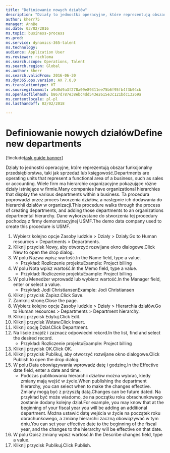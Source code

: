 ```yaml
--- 
title: "Definiowanie nowych działów"
description: "Działy to jednostki operacyjne, które reprezentują obszar funkcjonalny przedsiębiorstwa, taki jak sprzedaż lub księgowość."
author: kherr75
manager: AnnBe
ms.date: 03/02/2016
ms.topic: business-process
ms.prod: 
ms.service: dynamics-365-talent
ms.technology: 
audience: Application User
ms.reviewer: rschloma
ms.search.scope: Operations, Talent
ms.search.region: Global
ms.author: kherr
ms.search.validFrom: 2016-06-30
ms.dyn365.ops.version: AX 7.0.0
ms.translationtype: HT
ms.sourcegitcommit: a9d0d9a3f278a09e89311ee75b6f95fb4f3b04cb
ms.openlocfilehash: b867d787e38ebc4dd543e2615e3c121bdc13269a
ms.contentlocale: pl-pl
ms.lasthandoff: 02/02/2018

---
```

# <a name="define-new-departments"></a><span data-ttu-id="24044-103">Definiowanie nowych działów</span><span class="sxs-lookup"><span data-stu-id="24044-103">Define new departments</span></span>

[!include[task guide banner](../../includes/task-guide-banner.md)]

<span data-ttu-id="24044-104">Działy to jednostki operacyjne, które reprezentują obszar funkcjonalny przedsiębiorstwa, taki jak sprzedaż lub księgowość.</span><span class="sxs-lookup"><span data-stu-id="24044-104">Departments are operating units that represent a functional area of a business, such as sales or accounting.</span></span> <span data-ttu-id="24044-105">Wiele firm ma hierarchie organizacyjne pokazujące różne działy istniejące w firmie.</span><span class="sxs-lookup"><span data-stu-id="24044-105">Many companies have organizational hierarchies that display the various departments within a business.</span></span> <span data-ttu-id="24044-106">Ta procedura poprowadzi przez proces tworzenia działów, a następnie ich dodawania do hierarchii działów w organizacji.</span><span class="sxs-lookup"><span data-stu-id="24044-106">This procedure walks through the process of creating departments, and adding those departments to an organizations departmental hierarchy.</span></span> <span data-ttu-id="24044-107">Dane wykorzystane do stworzenia tej procedury pochodzą z firmy demonstracyjnej USMF.</span><span class="sxs-lookup"><span data-stu-id="24044-107">The demo data company used to create this procedure is USMF.</span></span>

1. <span data-ttu-id="24044-108">Wybierz kolejno opcje Zasoby ludzkie > Działy > Działy.</span><span class="sxs-lookup"><span data-stu-id="24044-108">Go to Human resources > Departments > Departments.</span></span>
2. <span data-ttu-id="24044-109">Kliknij przycisk Nowy, aby otworzyć rozwijane okno dialogowe.</span><span class="sxs-lookup"><span data-stu-id="24044-109">Click New to open the drop dialog.</span></span>
3. <span data-ttu-id="24044-110">W polu Nazwa wpisz wartość.</span><span class="sxs-lookup"><span data-stu-id="24044-110">In the Name field, type a value.</span></span>
    * <span data-ttu-id="24044-111">Przykład: Rozliczenie projektu</span><span class="sxs-lookup"><span data-stu-id="24044-111">Example: Project billing</span></span>  
4. <span data-ttu-id="24044-112">W polu Nota wpisz wartość.</span><span class="sxs-lookup"><span data-stu-id="24044-112">In the Memo field, type a value.</span></span>
    * <span data-ttu-id="24044-113">Przykład: Rozliczenie projektu</span><span class="sxs-lookup"><span data-stu-id="24044-113">Example: Project billing</span></span>  
5. <span data-ttu-id="24044-114">W polu Menedżer wprowadź lub wybierz wartość.</span><span class="sxs-lookup"><span data-stu-id="24044-114">In the Manager field, enter or select a value.</span></span>
    * <span data-ttu-id="24044-115">Przykład: Jodi Christiansen</span><span class="sxs-lookup"><span data-stu-id="24044-115">Example: Jodi Christiansen</span></span>  
6. <span data-ttu-id="24044-116">Kliknij przycisk Zapisz.</span><span class="sxs-lookup"><span data-stu-id="24044-116">Click Save.</span></span>
7. <span data-ttu-id="24044-117">Zamknij stronę.</span><span class="sxs-lookup"><span data-stu-id="24044-117">Close the page.</span></span>
8. <span data-ttu-id="24044-118">Wybierz kolejno opcje Zasoby ludzkie > Działy > Hierarchia działów.</span><span class="sxs-lookup"><span data-stu-id="24044-118">Go to Human resources > Departments > Department hierarchy.</span></span>
9. <span data-ttu-id="24044-119">Kliknij przycisk Edytuj.</span><span class="sxs-lookup"><span data-stu-id="24044-119">Click Edit.</span></span>
10. <span data-ttu-id="24044-120">Kliknij przycisk Wstaw.</span><span class="sxs-lookup"><span data-stu-id="24044-120">Click Insert.</span></span>
11. <span data-ttu-id="24044-121">Kliknij opcję Dział.</span><span class="sxs-lookup"><span data-stu-id="24044-121">Click Department.</span></span>
12. <span data-ttu-id="24044-122">Na liście znajdź i zaznacz odpowiedni rekord.</span><span class="sxs-lookup"><span data-stu-id="24044-122">In the list, find and select the desired record.</span></span>
    * <span data-ttu-id="24044-123">Przykład: Rozliczenie projektu</span><span class="sxs-lookup"><span data-stu-id="24044-123">Example: Project billing</span></span>  
13. <span data-ttu-id="24044-124">Kliknij przycisk OK.</span><span class="sxs-lookup"><span data-stu-id="24044-124">Click OK.</span></span>
14. <span data-ttu-id="24044-125">Kliknij przycisk Publikuj, aby otworzyć rozwijane okno dialogowe.</span><span class="sxs-lookup"><span data-stu-id="24044-125">Click Publish to open the drop dialog.</span></span>
15. <span data-ttu-id="24044-126">W polu Data obowiązywania wprowadź datę i godzinę.</span><span class="sxs-lookup"><span data-stu-id="24044-126">In the Effective date field, enter a date and time.</span></span>
    * <span data-ttu-id="24044-127">Podczas publikowania hierarchii działów można wybrać, kiedy zmiany mają wejść w życie.</span><span class="sxs-lookup"><span data-stu-id="24044-127">When publishing the department hierarchy, you can select when to make the changes effective.</span></span> <span data-ttu-id="24044-128">Zmiany mogą być z przyszłą datą.</span><span class="sxs-lookup"><span data-stu-id="24044-128">Changes can be future dated.</span></span> <span data-ttu-id="24044-129">Na przykład być może wiadomo, że na początku roku obrachunkowego zostanie dodany kolejny dział.</span><span class="sxs-lookup"><span data-stu-id="24044-129">For example, you may know that at the beginning of your fiscal year you will be adding an additional department.</span></span> <span data-ttu-id="24044-130">Można ustawić datę wejścia w życie na początek roku obrachunkowego, a zmiany hierarchii zaczną obowiązywać w tym dniu.</span><span class="sxs-lookup"><span data-stu-id="24044-130">You can set your effective date to the beginning of the fiscal year, and the changes to the hierarchy will be effective on that date.</span></span>  
16. <span data-ttu-id="24044-131">W polu Opisz zmiany wpisz wartość.</span><span class="sxs-lookup"><span data-stu-id="24044-131">In the Describe changes field, type a value.</span></span>
17. <span data-ttu-id="24044-132">Kliknij przycisk Publikuj.</span><span class="sxs-lookup"><span data-stu-id="24044-132">Click Publish.</span></span>


